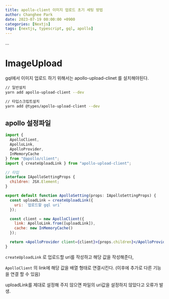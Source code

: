 ```yaml
---
title: apollo-client 이미지 업로드 초기 세팅 방법
author: Changhee Park
date: 2023-07-19 00:00:00 +0900
categories: [Nextjs]
tags: [nextjs, typescript, gql, apollo]
---
```


...

# ImageUpload

gql에서 이미지 업로드 하기 위해서는 apollo-upload-clinet 를 설치해야된다.

```bash
// 일반설치
yarn add apollo-upload-client --dev

// 타입스크립트설치
yarn add @types/apollo-upload-client --dev
```

## apollo 설정파일

```jsx
import {
  ApolloClient,
  ApolloLink,
  ApolloProvider,
  InMemoryCache
} from "@apollo/client";
import { createUploadLink } from "apollo-upload-client";

// 타입
interface IApolloSettingProps {
  children: JSX.Element;
}

export default function ApolloSetting(props: IApolloSettingProps) {
  const uploadLink = createUploadLink({
    uri: `업로드할 gql uri`
  });

  const client = new ApolloClient({
    link: ApolloLink.from([uploadLink]),
    cache: new InMemoryCache()
  });

  return <ApolloProvider client={client}>{props.children}</ApolloProvider>;
}
```

`createUploadLink` 로 업로드할 uri를 작성하고 해당 값을 작성해준다,

`ApolloClient` 의 link에 해당 값을 배열 형태로 연결시킨다. (이후에 추가로 다른 기능을 연결 할 수 있음)

uploadLink를 제대로 설정해 주지 않으면 파일의 uri값을 설정하지 않았다고 오류가 발생.
